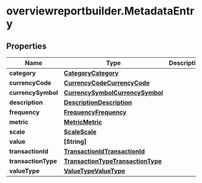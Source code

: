 # overviewreportbuilder.MetadataEntry

## Properties

Name | Type | Description | Notes
------------ | ------------- | ------------- | -------------
**category** | [**CategoryCategory**](CategoryCategory.md) |  | [optional] 
**currencyCode** | [**CurrencyCodeCurrencyCode**](CurrencyCodeCurrencyCode.md) |  | [optional] 
**currencySymbol** | [**CurrencySymbolCurrencySymbol**](CurrencySymbolCurrencySymbol.md) |  | [optional] 
**description** | [**DescriptionDescription**](DescriptionDescription.md) |  | [optional] 
**frequency** | [**FrequencyFrequency**](FrequencyFrequency.md) |  | [optional] 
**metric** | [**MetricMetric**](MetricMetric.md) |  | [optional] 
**scale** | [**ScaleScale**](ScaleScale.md) |  | [optional] 
**value** | **[String]** |  | [optional] 
**transactionId** | [**TransactionIdTransactionId**](TransactionIdTransactionId.md) |  | [optional] 
**transactionType** | [**TransactionTypeTransactionType**](TransactionTypeTransactionType.md) |  | [optional] 
**valueType** | [**ValueTypeValueType**](ValueTypeValueType.md) |  | [optional] 


